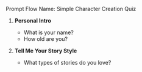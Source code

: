 Prompt Flow Name: Simple Character Creation Quiz

1. **Personal Intro**

   - What is your name?
   - How old are you?

2. **Tell Me Your Story Style**

   - What types of stories do you love?
